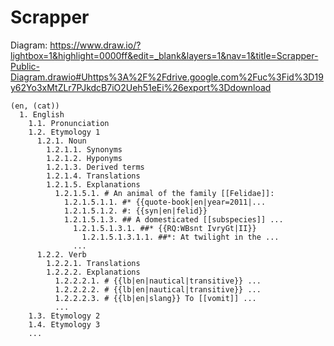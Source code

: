 # Scrapper

Diagram:
https://www.draw.io/?lightbox=1&highlight=0000ff&edit=_blank&layers=1&nav=1&title=Scrapper-Public-Diagram.drawio#Uhttps%3A%2F%2Fdrive.google.com%2Fuc%3Fid%3D19y62Yo3xMtZLr7PJkdcB7iO2Ueh51eEi%26export%3Ddownload

    (en, (cat))
      1. English
        1.1. Pronunciation
        1.2. Etymology 1
          1.2.1. Noun
            1.2.1.1. Synonyms
            1.2.1.2. Hyponyms
            1.2.1.3. Derived terms
            1.2.1.4. Translations
            1.2.1.5. Explanations
              1.2.1.5.1. # An animal of the family [[Felidae]]:
                1.2.1.5.1.1. #* {{quote-book|en|year=2011|...
                1.2.1.5.1.2. #: {{syn|en|felid}}
                1.2.1.5.1.3. ## A domesticated [[subspecies]] ...
                  1.2.1.5.1.3.1. ##* {{RQ:WBsnt IvryGt|II}}
                    1.2.1.5.1.3.1.1. ##*: At twilight in the ...
                  ...
          1.2.2. Verb
            1.2.2.1. Translations
            1.2.2.2. Explanations
              1.2.2.2.1. # {{lb|en|nautical|transitive}} ...
              1.2.2.2.2. # {{lb|en|nautical|transitive}} ...
              1.2.2.2.3. # {{lb|en|slang}} To [[vomit]] ...
              ...
        1.3. Etymology 2
        1.4. Etymology 3
        ...
